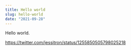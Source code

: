 ```yaml
---
title: Hello world
slug: hello-world
date: "2021-09-28"
---
```


Hello world.

https://twitter.com/jessitron/status/1255850505798025218
